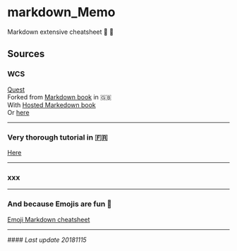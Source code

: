 # markdown_Memo
Markdown extensive cheatsheet :see_no_evil: :hear_no_evil:

## Sources

### WCS
[Quest](https://github.com/WildCodeSchool/markdown-fr)     
Forked from [Markdown book](https://github.com/GitbookIO/markdown) in :gb:    
With [Hosted Markedown book](https://www.gitbook.io/book/GitBookIO/markdown)    
Or [here](http://wildcodeschool.gitbooks.io/markdown/content/)  

---

### Very thorough tutorial in :fr:
[Here](https://blog.wax-o.com/2014/04/tutoriel-un-guide-pour-bien-commencer-avec-markdown/)

---

### xxx


---

### And because Emojis are fun :sparkling_heart:
[Emoji Markdown cheatsheet](https://www.webpagefx.com/tools/emoji-cheat-sheet/)

---

_#### Last update 20181115_
